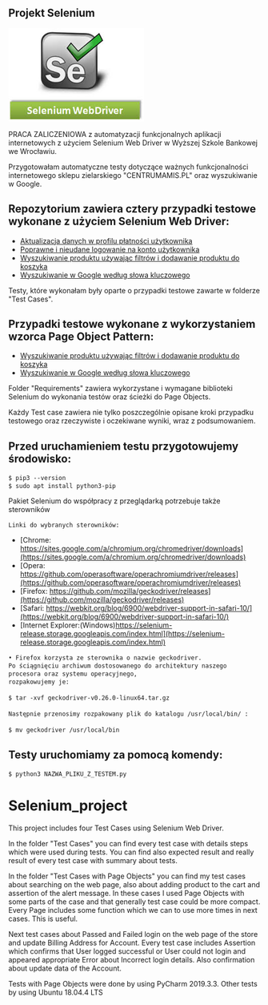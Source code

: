 ## Projekt Selenium

![Selenium Web Driver](./image/images.jpg)

PRACA ZALICZENIOWA z automatyzacji funkcjonalnych aplikacji internetowych z użyciem Selenium Web Driver w Wyższej Szkole Bankowej we Wrocławiu.

Przygotowałam automatyczne testy dotyczące ważnych funkcjonalności internetowego sklepu zielarskiego "CENTRUMAMIS.PL" oraz wyszukiwanie w Google.

## Repozytorium zawiera cztery przypadki testowe wykonane z użyciem Selenium Web Driver:

* [Aktualizacja danych w profilu płatności użytkownika](#Aktualizacja-danych-w-profilu-płatności-użytkownika)
* [Poprawne i nieudane logowanie na konto użytkownika](#Poprawne-i-nieudane-logowanie-na-konto-użytkownika)
* [Wyszukiwanie produktu używając filtrów i dodawanie produktu do koszyka](#Wyszukiwanie-produktu-używając-filtrów-i-dodawanie-produktu-do-koszyka)
* [Wyszukiwanie w Google według słowa kluczowego](#[Wyszukiwanie-w-Google-według-słowa-kluczowego)

Testy, które wykonałam były oparte o przypadki testowe zawarte w folderze "Test Cases".

## Przypadki testowe wykonane z wykorzystaniem wzorca Page Object Pattern:

* [Wyszukiwanie produktu używając filtrów i dodawanie produktu do koszyka](#Wyszukiwanie-produktu-używając-filtrów-i-dodawanie-produktu-do-koszyka)
* [Wyszukiwanie w Google według słowa kluczowego](#[Wyszukiwanie-w-Google-według-słowa-kluczowego)


Folder "Requirements" zawiera wykorzystane i wymagane biblioteki Selenium do wykonania testów oraz ścieżki do Page Objects.

Każdy Test case zawiera nie tylko poszczególnie opisane kroki przypadku testowego oraz rzeczywiste i oczekiwane wyniki, wraz z podsumowaniem.


## Przed uruchamieniem testu przygotowujemy środowisko:
```
$ pip3 --version
$ sudo apt install python3-pip
```

Pakiet Selenium do współpracy z przeglądarką potrzebuje także sterowników
```
Linki do wybranych sterowników:
```
* [Chrome: https://sites.google.com/a/chromium.org/chromedriver/downloads](https://sites.google.com/a/chromium.org/chromedriver/downloads)
* [Opera: https://github.com/operasoftware/operachromiumdriver/releases](https://github.com/operasoftware/operachromiumdriver/releases)
* [Firefox: https://github.com/mozilla/geckodriver/releases](https://github.com/mozilla/geckodriver/releases)
* [Safari: https://webkit.org/blog/6900/webdriver-support-in-safari-10/](https://webkit.org/blog/6900/webdriver-support-in-safari-10/)
* [Internet Explorer:(Windows)https://selenium-release.storage.googleapis.com/index.html](https://selenium-release.storage.googleapis.com/index.html)
```(
• Firefox korzysta ze sterownika o nazwie geckodriver. 
Po ściągnięciu archiwum dostosowanego do architektury naszego procesora oraz systemu operacyjnego,
rozpakowujemy je:

$ tar -xvf geckodriver-v0.26.0-linux64.tar.gz

Następnie przenosimy rozpakowany plik do katalogu /usr/local/bin/ :

$ mv geckodriver /usr/local/bin
```
## Testy uruchomiamy za pomocą komendy:
```
$ python3 NAZWA_PLIKU_Z_TESTEM.py
```
# Selenium_project

This project includes four Test Cases using Selenium Web Driver. 

In the folder "Test Cases" you can find every test case with details steps which were used during tests.
You can find also expected result and really result of every test case with summary about tests. 

In the folder "Test Cases with Page Objects" you can find my test cases about searching on the web page, also about adding product to the cart and assertion of the alert message. In these cases I used Page Objects with some parts of the case and that generally test case could be more compact. Every Page includes some function which we can to use more times in next cases. This is useful. 

Next test cases about Passed and Failed login on the web page of the store and update Billing Address for Account. Every test case includes Assertion which confirms that User logged successful or User could not login and appeared appropriate Error about Incorrect login details. Also confirmation about update data of the Account. 

Tests with Page Objects were done by using PyCharm 2019.3.3. Other tests by using Ubuntu 18.04.4 LTS

